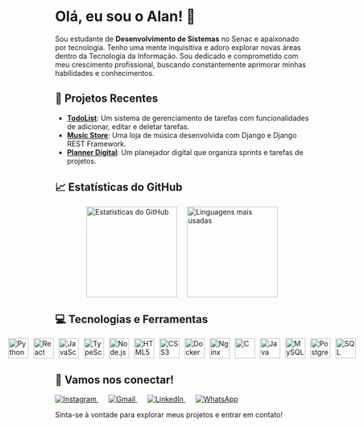 # Olá, eu sou o Alan! 👋

Sou estudante de **Desenvolvimento de Sistemas** no Senac e apaixonado por tecnologia. Tenho uma mente inquisitiva e adoro explorar novas áreas dentro da Tecnologia da Informação. Sou dedicado e comprometido com meu crescimento profissional, buscando constantemente aprimorar minhas habilidades e conhecimentos.

## 🌟 Projetos Recentes

- **[TodoList](link_do_repositorio)**: Um sistema de gerenciamento de tarefas com funcionalidades de adicionar, editar e deletar tarefas.
- **[Music Store](link_do_repositorio)**: Uma loja de música desenvolvida com Django e Django REST Framework.
- **[Planner Digital](link_do_repositorio)**: Um planejador digital que organiza sprints e tarefas de projetos.

## 📈 Estatísticas do GitHub

<div style="display: flex; justify-content: center; gap: 20px; flex-wrap: wrap;">
  <a href="https://github.com/alanfernandesxavier">
    <img height="180em" src="https://github-readme-stats.vercel.app/api?username=alanfernandesxavier&show_icons=true&theme=dark" alt="Estatísticas do GitHub">
  </a>
  <a href="https://github.com/alanfernandesxavier">
    <img height="180em" src="https://github-readme-stats.vercel.app/api/top-langs/?username=alanfernandesxavier&layout=compact&theme=dark" alt="Linguagens mais usadas">
  </a>
</div>

## 💻 Tecnologias e Ferramentas

<div style="display: flex; justify-content: center; gap: 10px;">
  <img src="https://cdn.jsdelivr.net/gh/devicons/devicon/icons/python/python-original.svg" alt="Python" height="40"/>
  <img src="https://cdn.jsdelivr.net/gh/devicons/devicon/icons/react/react-original.svg" alt="React" height="40"/>
  <img src="https://cdn.jsdelivr.net/gh/devicons/devicon/icons/javascript/javascript-original.svg" alt="JavaScript" height="40"/>
   <img src="https://cdn.jsdelivr.net/gh/devicons/devicon/icons/typescript/typescript-original.svg" alt="TypeScript" height="40"/>
  <img src="https://cdn.jsdelivr.net/gh/devicons/devicon/icons/nodejs/nodejs-original.svg" alt="Node.js" height="40"/>
  <img src="https://cdn.jsdelivr.net/gh/devicons/devicon/icons/html5/html5-original.svg" alt="HTML5" height="40"/>
  <img src="https://cdn.jsdelivr.net/gh/devicons/devicon/icons/css3/css3-original.svg" alt="CSS3" height="40"/>
  <img src="https://cdn.jsdelivr.net/gh/devicons/devicon/icons/docker/docker-original.svg" alt="Docker" height="40"/>
  <img src="https://cdn.jsdelivr.net/gh/devicons/devicon/icons/nginx/nginx-original.svg" alt="Nginx" height="40"/>
  <img src="https://cdn.jsdelivr.net/gh/devicons/devicon/icons/c/c-original.svg" alt="C" height="40"/>
  <img src="https://cdn.jsdelivr.net/gh/devicons/devicon/icons/java/java-original.svg" alt="Java" height="40"/>
  <img src="https://cdn.jsdelivr.net/gh/devicons/devicon/icons/mysql/mysql-original.svg" alt="MySQL" height="40"/>
  <img src="https://cdn.jsdelivr.net/gh/devicons/devicon/icons/postgresql/postgresql-original.svg" alt="PostgreSQL" height="40"/>
  <img src="https://cdn.jsdelivr.net/gh/devicons/devicon/icons/microsoftsqlserver/microsoftsqlserver-plain.svg" alt="SQL Server" height="40"/>
 
</div>

## 📱 Vamos nos conectar!

<div> 
  <a href="https://www.instagram.com/alanfernandesxavier/" target="_blank">
    <img src="https://img.shields.io/badge/-Instagram-%23E4405F?style=for-the-badge&logo=instagram&logoColor=white" alt="Instagram">
  </a>
  <span style="margin: 0 10px;"></span> 
  <a href="mailto:alanfernandesxavier1994@gmail.com">
    <img src="https://img.shields.io/badge/-Gmail-%23333?style=for-the-badge&logo=gmail&logoColor=white" alt="Gmail">
  </a>
  <span style="margin: 0 10px;"></span>
  <a href="https://www.linkedin.com/in/alan-fernandes-xavier-86bba711b/" target="_blank">
    <img src="https://img.shields.io/badge/-LinkedIn-%230077B5?style=for-the-badge&logo=linkedin&logoColor=white" alt="LinkedIn">
  </a>
  <span style="margin: 0 10px;"></span>
  <a href="https://wa.me/558499766476" target="_blank">
    <img src="https://img.shields.io/badge/-WhatsApp-%2343B057?style=for-the-badge&logo=whatsapp&logoColor=white" alt="WhatsApp">
  </a>
</div>

Sinta-se à vontade para explorar meus projetos e entrar em contato!
